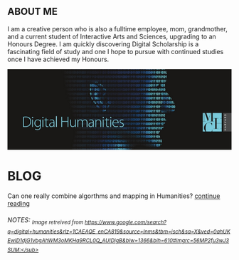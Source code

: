 ## ABOUT ME

I am a creative person who is also a fulltime employee, mom, grandmother, and a current student of Interactive Arts and Sciences, upgrading to an Honours Degree. I am quickly discovering Digital Scholarship is a fascinating field of study and one I hope to pursue with continued studies once I have achieved my Honours.

![](Images/digital-humanities.jpg)

# BLOG

Can one really combine algorthms and mapping in Humanities? [ continue reading ](blog)


###### NOTES: <sub>Image retreived from https://www.google.com/search?q=digital+humanities&rlz=1CAEAQE_enCA819&source=lnms&tbm=isch&sa=X&ved=0ahUKEwiD1djG1vbgAhWM3oMKHa9RCL0Q_AUIDigB&biw=1366&bih=610#imgrc=56MP2fu3wJ3SUM:</sub>
